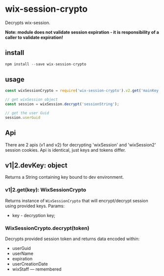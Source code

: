 # wix-session-crypto

Decrypts wix-session.

**Note: module does not validate session expiration - it is responsibility of a caller to validate expiration!**

## install

```js
npm install --save wix-session-crypto
```

## usage

```js
const wixSessionCrypto = require('wix-session-crypto').v2.get('mainKey');

// get wixSession object
const session = wixSession.decrypt('sessionString');

// get the user Guid
session.userGuid
```

## Api

There are 2 apis (v1 and v2) for decrypting 'wixSession' and 'wixSession2' session cookies. Api is identical, just keys and tokens differ.

## v1|2.devKey: object
Returns a String containing key bound to dev environment.

### v1|2.get(key): WixSessionCrypto
Returns instance of `WixSessionCrypto` that will encrypt/decrypt session using provided keys. Params:
 - key - decryption key;

### WixSessionCrypto.decrypt(token)
Decrypts provided session token and returns data encoded within:
- userGuid
- userName
- expiration
- userCreationDate
- wixStaff
— remembered